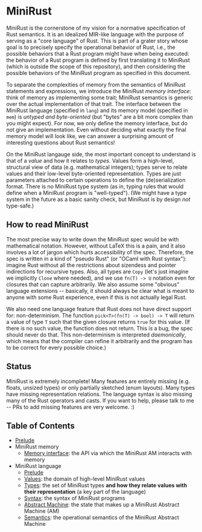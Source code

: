 # MiniRust

MiniRust is the cornerstone of my vision for a normative specification of Rust semantics.
It is an idealized MIR-like language with the purpose of serving as a "core language" of Rust.
This is part of a grater story whose goal is to precisely specify the operational behavior of Rust, i.e., the possible behaviors that a Rust program might have when being executed:
the behavior of a Rust program is defined by first translating it to MiniRust (which is outside the scope of this repository), and then considering the possible behaviors of the MiniRust program as specified in this document.

To separate the complexities of memory from the semantics of MiniRust statements and expressions, we introduce the MiniRust *memory interface*:
think of memory as implementing some trait; MiniRust semantics is generic over the actual implementation of that trait.
The interface between the MiniRust language (specified in `lang`) and its memory model (specified in `mem`) is *untyped and byte-oriented* (but "bytes" are a bit more complex than you might expect).
For now, we only define the memory interface, but do not give an implementation.
Even without deciding what exactly the final memory model will look like, we can answer a surprising amount of interesting questions about Rust semantics!

On the MiniRust langauge side, the most important concept to understand is that of a *value* and how it relates to *types*.
Values form a high-level, structural view of data (e.g. mathematical integers); types serve to relate values and their low-level byte-oriented representation.
Types are just parameters attached to certain operations to define the (de)serialization format.
There is no MiniRust type system (as in, typing rules that would define when a MiniRust program is "well-typed").
(We might have a type system in the future as a basic sanity check, but MiniRust is by design *not* type-safe.)

## How to read MiniRust

The most precise way to write down the MiniRust spec would be with mathematical notation.
However, without LaTeX this is a pain, and it also involves a lot of jargon which hurts accessibility of the spec.
Therefore, the spec is written in a kind of "pseudo Rust" (or "OCaml with Rust syntax"):
imagine Rust without all the restrictions about sizendess and pointer indirections for recursive types.
Also, all types are `Copy` (let's just imagine we implicitly `Clone` where needed), and we use `fn(T) -> U` notation even for closures that can capture arbitrarily.
We also assume some "obvious" language extensions -- basically, it should always be clear what is meant to anyone with some Rust experience, even if this is not actually legal Rust.

We also need one language feature that Rust does not have direct support for: non-determinism.
The function `pick<T>(fn(T) -> bool) -> T` will return a value of type `T` such that the given closure returns `true` for this value.
(If there is no such value, the function does not return. This is a bug, the spec should never do that.
This non-determinism is interpreted *daemonically*, which means that the compiler can refine it arbitrarily and the program has to be correct for every possible choice.)

## Status

MiniRust is extremely incomplete!
Many features are entirely missing (e.g. floats, unsized types) or only partially sketched (enum layouts).
Many types have missing representation relations.
The language syntax is also missing many of the Rust operators and casts.
If you want to help, please talk to me -- PRs to add missing features are very welcome. :)

## Table of Contents

* [Prelude](prelude.md)
* MiniRust memory
  * [Memory interface](mem/interface.md): the API via which the MiniRust AM interacts with memory
* MiniRust language
  * [Prelude](lang/prelude.md)
  * [Values](lang/values.md): the domain of high-level MiniRust values
  * [Types](lang/types.md): the set of MiniRust types **and how they relate values with their representation** (a key part of the language)
  * [Syntax](lang/syntax.md): the syntax of MiniRust programs
  * [Abstract Machine](lang/am.md): the state that makes up a MiniRust Abstract Machine (AM)
  * [Semantics](lang/sem.md): the operational semantics of the MiniRust Abstract Machine
